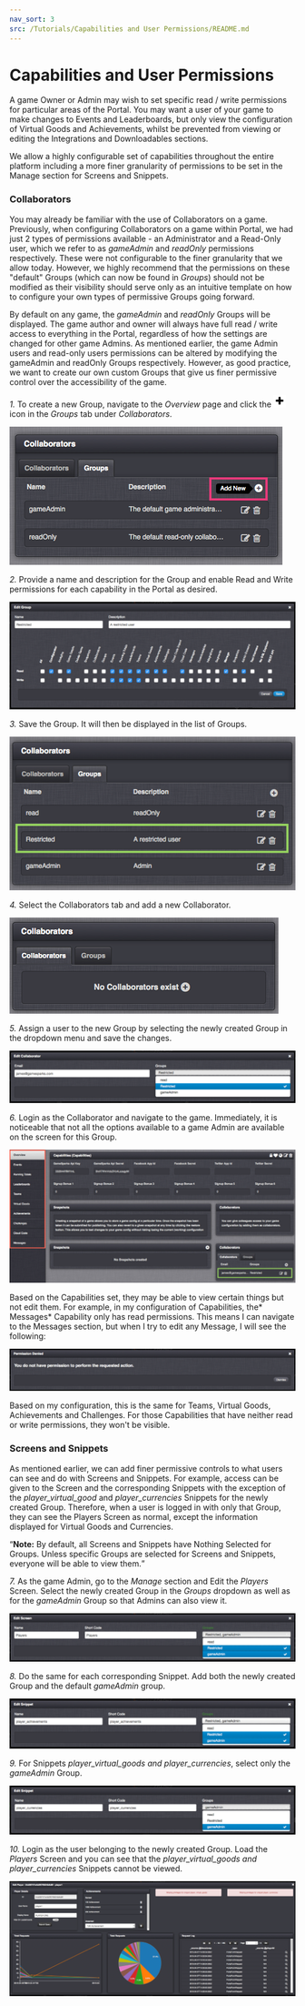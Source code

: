 ```yaml
---
nav_sort: 3
src: /Tutorials/Capabilities and User Permissions/README.md
---
```


# Capabilities and User Permissions

A game Owner or Admin may wish to set specific read / write permissions for particular areas of the Portal. You may want a user of your game to make changes to Events and Leaderboards, but only view the configuration of Virtual Goods and Achievements, whilst be prevented from viewing or editing the Integrations and Downloadables sections.  

We allow a highly configurable set of capabilities throughout the entire platform including a more finer granularity of permissions to be set in the Manage section for Screens and Snippets.

### Collaborators

You may already be familiar with the use of Collaborators on a game. Previously, when configuring Collaborators on a game within Portal, we had just 2 types of permissions available - an Administrator and a Read-Only user, which we refer to as *gameAdmin* and *readOnly* permissions respectively. These were not configurable to the finer granularity that we allow today. However, we highly recommend that the permissions on these "default" Groups (which can now be found in *Groups*) should not be modified as their visibility should serve only as an intuitive template on how to configure your own types of permissive Groups going forward.

By default on any game, the *gameAdmin* and *readOnly* Groups will be displayed. The game author and owner will always have full read / write access to everything in the Portal, regardless of how the settings are changed for other game Admins. As mentioned earlier, the game Admin users and read-only users permissions can be altered by modifying the gameAdmin and readOnly Groups respectively. However, as good practice, we want to create our own custom Groups that give us finer permissive control over the accessibility of the game.

*1.* To create a new Group, navigate to the *Overview* page and click the ![](/img/fa/plus.png) icon in the *Groups* tab under *Collaborators*.

![](img/1.png)

*2.* Provide a name and description for the Group and enable Read and Write permissions for each capability in the Portal as desired.

![](img/2.png)

*3.* Save the Group. It will then be displayed in the list of Groups.

![](img/3.png)

*4.* Select the Collaborators tab and add a new Collaborator.

![](img/4.png)

*5.* Assign a user to the new Group by selecting the newly created Group in the dropdown menu and save the changes.

![](img/5.png)

*6.* Login as the Collaborator and navigate to the game. Immediately, it is noticeable that not all the options available to a game Admin are available on the screen for this Group.

![](img/6.png)

Based on the Capabilities set, they may be able to view certain things but not edit them. For example, in my configuration of Capabilities, the* Messages* Capability only has read permissions. This means I can navigate to the Messages section, but when I try to edit any Message, I will see the following:

![](img/7.png)

Based on my configuration, this is the same for Teams, Virtual Goods, Achievements and Challenges. For those Capabilities that have neither read or write permissions, they won't be visible.

### Screens and Snippets

As mentioned earlier, we can add finer permissive controls to what users can see and do with Screens and Snippets. For example, access can be given to the Screen and the corresponding Snippets with the exception of the *player_virtual_good* and *player_currencies* Snippets for the newly created Group. Therefore, when a user is logged in with only that Group, they can see the Players Screen as normal, except the information displayed for Virtual Goods and Currencies.

<q>**Note:** By default, all Screens and Snippets have Nothing Selected for Groups. Unless specific Groups are selected for Screens and Snippets, everyone will be able to view them.</q>

*7.* As the game Admin, go to the *Manage* section and Edit the *Players* Screen. Select the newly created Group in the *Groups* dropdown as well as for the *gameAdmin* Group so that Admins can also view it.

![](img/8.png)

*8.* Do the same for each corresponding Snippet. Add both the newly created Group and the default *gameAdmin* group.

![](img/9.png)

*9.* For Snippets *player_virtual_goods* *and* *player_currencies*, select only the *gameAdmin* Group.

![](img/10.png)

*10.* Login as the user belonging to the newly created Group. Load the *Players* Screen and you can see that the *player_virtual_goods and player_currencies* Snippets cannot be viewed.

![](img/11.png)
